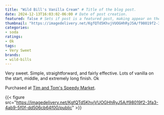 ```yaml
---
title: "Wild Bill's Vanilla Cream" # Title of the blog post.
date: 2024-12-13T16:03:02-06:00 # Date of post creation.
featured: false # Sets if post is a featured post, making appear on the home page side bar.
thumbnail: "https://imagedelivery.net/KgfQTd5KhvjVUOGHhRyJ5A/f98019f2-3fa3-4ab9-5f0f-dd506cb64f00/thumb"
categories:
- soda
ratings:
- Ok
tags:
- Very Sweet
brands:
- wild-bills
---
```


Very sweet. Simple, straightforward, and fairly effective. Lots of vanilla on the start, middle, and extremely long finish. Ok

Purchased at [Tim and Tom's Speedy Market](https://www.timandtomsspeedymarket.com/).

{{< figure src="https://imagedelivery.net/KgfQTd5KhvjVUOGHhRyJ5A/f98019f2-3fa3-4ab9-5f0f-dd506cb64f00/public" >}}
